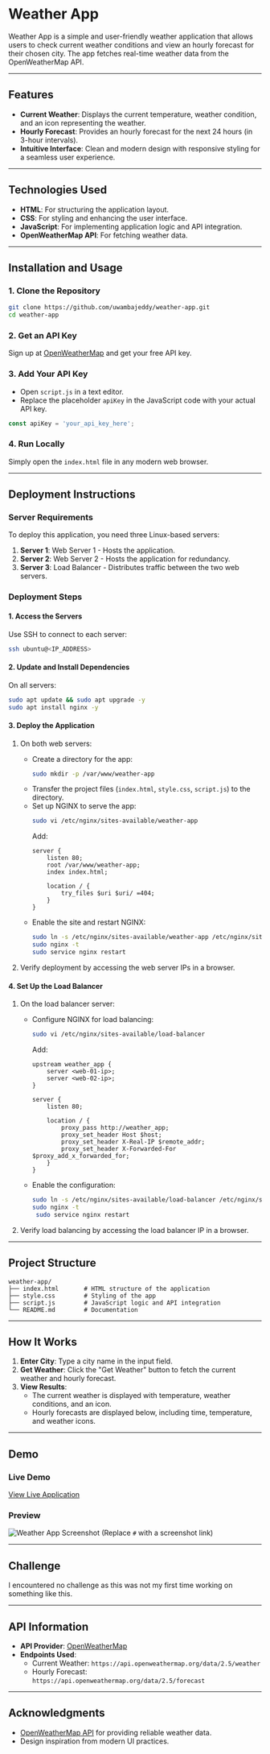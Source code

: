 
# **Weather App**

Weather App is a simple and user-friendly weather application that allows users to check current weather conditions and view an hourly forecast for their chosen city. The app fetches real-time weather data from the OpenWeatherMap API.

---

## **Features**

- **Current Weather**: Displays the current temperature, weather condition, and an icon representing the weather.
- **Hourly Forecast**: Provides an hourly forecast for the next 24 hours (in 3-hour intervals).
- **Intuitive Interface**: Clean and modern design with responsive styling for a seamless user experience.

---

## **Technologies Used**

- **HTML**: For structuring the application layout.
- **CSS**: For styling and enhancing the user interface.
- **JavaScript**: For implementing application logic and API integration.
- **OpenWeatherMap API**: For fetching weather data.

---

## **Installation and Usage**

### **1. Clone the Repository**
```bash
git clone https://github.com/uwambajeddy/weather-app.git
cd weather-app
```

### **2. Get an API Key**
Sign up at [OpenWeatherMap](https://openweathermap.org/) and get your free API key.

### **3. Add Your API Key**
- Open `script.js` in a text editor.
- Replace the placeholder `apiKey` in the JavaScript code with your actual API key.

```javascript
const apiKey = 'your_api_key_here';
```

### **4. Run Locally**
Simply open the `index.html` file in any modern web browser.

---

## **Deployment Instructions**

### **Server Requirements**
To deploy this application, you need three Linux-based servers:
1. **Server 1**: Web Server 1 - Hosts the application.
2. **Server 2**: Web Server 2 - Hosts the application for redundancy.
3. **Server 3**: Load Balancer - Distributes traffic between the two web servers.

### **Deployment Steps**

#### **1. Access the Servers**
Use SSH to connect to each server:
```bash
ssh ubuntu@<IP_ADDRESS>
```

#### **2. Update and Install Dependencies**
On all servers:
```bash
sudo apt update && sudo apt upgrade -y
sudo apt install nginx -y
```

#### **3. Deploy the Application**
1. On both web servers:
   - Create a directory for the app:
     ```bash
     sudo mkdir -p /var/www/weather-app
     ```
   - Transfer the project files (`index.html`, `style.css`, `script.js`) to the directory.
   - Set up NGINX to serve the app:
     ```bash
     sudo vi /etc/nginx/sites-available/weather-app
     ```
     Add:
     ```nginx
     server {
         listen 80;
         root /var/www/weather-app;
         index index.html;

         location / {
             try_files $uri $uri/ =404;
         }
     }
     ```
   - Enable the site and restart NGINX:
     ```bash
     sudo ln -s /etc/nginx/sites-available/weather-app /etc/nginx/sites-enabled/
     sudo nginx -t
     sudo service nginx restart
     ```

2. Verify deployment by accessing the web server IPs in a browser.

#### **4. Set Up the Load Balancer**
1. On the load balancer server:
   - Configure NGINX for load balancing:
     ```bash
     sudo vi /etc/nginx/sites-available/load-balancer
     ```
     Add:
     ```nginx
     upstream weather_app {
         server <web-01-ip>;
         server <web-02-ip>;
     }

     server {
         listen 80;

         location / {
             proxy_pass http://weather_app;
             proxy_set_header Host $host;
             proxy_set_header X-Real-IP $remote_addr;
             proxy_set_header X-Forwarded-For $proxy_add_x_forwarded_for;
         }
     }
     ```
   - Enable the configuration:
     ```bash
     sudo ln -s /etc/nginx/sites-available/load-balancer /etc/nginx/sites-enabled/
     sudo nginx -t
      sudo service nginx restart
     ```

2. Verify load balancing by accessing the load balancer IP in a browser.

---

## **Project Structure**

```
weather-app/
├── index.html       # HTML structure of the application
├── style.css        # Styling of the app
├── script.js        # JavaScript logic and API integration
└── README.md        # Documentation
```

---

## **How It Works**

1. **Enter City**: Type a city name in the input field.
2. **Get Weather**: Click the "Get Weather" button to fetch the current weather and hourly forecast.
3. **View Results**:
   - The current weather is displayed with temperature, weather conditions, and an icon.
   - Hourly forecasts are displayed below, including time, temperature, and weather icons.

---

## **Demo**

### **Live Demo**
[View Live Application](http://23.22.70.36)

### **Preview**
![Weather App Screenshot](#) (Replace `#` with a screenshot link)

---

## **Challenge**

I encountered no challenge as this was not my first time working on something like this.

---

## **API Information**

- **API Provider**: [OpenWeatherMap](https://openweathermap.org/)
- **Endpoints Used**:
  - Current Weather: `https://api.openweathermap.org/data/2.5/weather`
  - Hourly Forecast: `https://api.openweathermap.org/data/2.5/forecast`

---

## **Acknowledgments**

- [OpenWeatherMap API](https://openweathermap.org/) for providing reliable weather data.
- Design inspiration from modern UI practices.
